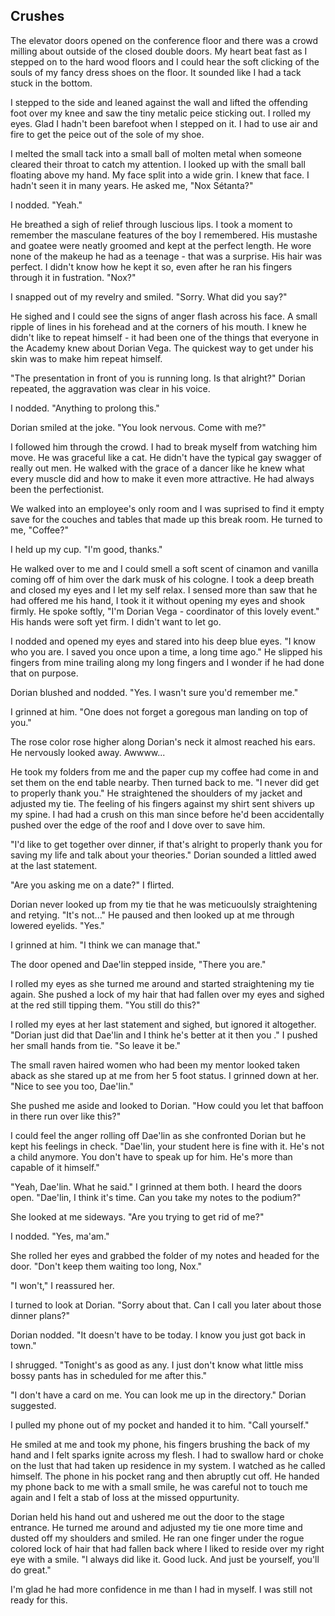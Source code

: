 ## Crushes

The elevator doors opened on the conference floor and there was a crowd milling about outside of the closed double doors.  My heart beat fast as I stepped on to the hard wood floors and I could hear the soft clicking of the souls of my fancy dress shoes on the floor.  It sounded like I had a tack stuck in the bottom.  

I stepped to the side and leaned against the wall and lifted the offending foot over my knee and saw the tiny metalic peice sticking out.  I rolled my eyes.  Glad I hadn't been barefoot when I stepped on it.  I had to use air and fire to get the peice out of the sole of my shoe.

I melted the small tack into a small ball of molten metal when someone cleared their throat to catch my attention.  I looked up with the small ball floating above my hand.  My face split into a wide grin.  I knew that face.  I hadn't seen it in many years.  He asked me, "Nox Sétanta?"

I nodded. "Yeah."

He breathed a sigh of relief through luscious lips.  I took a moment to remember the masculane features of the boy I remembered.  His mustashe and goatee were neatly groomed and kept at the perfect length.  He wore none of the makeup he had as a teenage - that was a surprise.  His hair was perfect.  I didn't know how he kept it so, even after he ran his fingers through it in fustration.  "Nox?"

I snapped out of my revelry and smiled.  "Sorry.  What did you say?"

He sighed and I could see the signs of anger flash across his face.  A small ripple of lines in his forehead and at the corners of his mouth.  I knew he didn't like to repeat himself - it had been one of the things that everyone in the Academy knew about Dorian Vega.  The quickest way to get under his skin was to make him repeat himself.  

"The presentation in front of you is running long.  Is that alright?"  Dorian repeated, the aggravation was clear in his voice.

I nodded. "Anything to prolong this."

Dorian smiled at the joke.  "You look nervous.  Come with me?"

I followed him through the crowd.  I had to break myself from watching him move.  He was graceful like a cat.  He didn't have the typical gay swagger of really out men.  He walked with the grace of a dancer like he knew what every muscle did and how to make it even more attractive.  He had always been the perfectionist.

We walked into an employee's only room and I was suprised to find it empty save for the couches and tables that made up this break room.  He turned to me, "Coffee?"

I held up my cup.  "I'm good, thanks."

He walked over to me and I could smell a soft scent of cinamon and vanilla coming off of him over the dark musk of his cologne.  I took a deep breath and closed my eyes and I let my self relax.  I sensed more than saw that he had offered me his hand, I took it it without opening my eyes and shook firmly.  He spoke softly, "I'm Dorian Vega - coordinator of this lovely event."  His hands were soft yet firm.  I didn't want to let go.

I nodded and opened my eyes and stared into his deep blue eyes.  "I know who you are.  I saved you once upon a time, a long time ago."  He slipped his fingers from mine trailing along my long fingers and I wonder if he had done that on purpose.

Dorian blushed and nodded.  "Yes.  I wasn't sure you'd remember me."

I grinned at him.  "One does not forget a goregous man landing on top of you."

The rose color rose higher along Dorian's neck it almost reached his ears.  He nervously looked away.  Awwww...

He took my folders from me and the paper cup my coffee had come in and set them on the end table nearby.  Then turned back to me.  "I never did get to properly thank you."  He straightened the shoulders of my jacket and adjusted my tie.  The feeling of his fingers against my shirt sent shivers up my spine.  I had had a crush on this man since before he'd been accidentally pushed over the edge of the roof and I dove over to save him.

"I'd like to get together over dinner, if that's alright to properly thank you for saving my life and talk about your theories."  Dorian sounded a littled awed at the last statement.

"Are you asking me on a date?"  I flirted.

Dorian never looked up from my tie that he was meticuoulsly straightening and retying.  "It's not..."  He paused and then looked up at me through lowered eyelids.  "Yes."

I grinned at him.  "I think we can manage that."

The door opened and Dae'lin stepped inside, "There you are."

I rolled my eyes as she turned me around and started straightening my tie again.  She pushed a lock of my hair that had fallen over my eyes and sighed at the red still tipping them.  "You still do this?"  

I rolled my eyes at her last statement and sighed, but ignored it altogether.  "Dorian just did that Dae'lin and I think he's better at it then you ."  I pushed her small hands from tie.  "So leave it be."

The small raven haired women who had been my mentor looked taken aback as she stared up at me from her 5 foot status.  I grinned down at her.  "Nice to see you too, Dae'lin."

She pushed me aside and looked to Dorian.  "How could you let that baffoon in there run over like this?"

I could feel the anger rolling off Dae'lin as she confronted Dorian but he kept his feelings in check.  "Dae'lin, your student here is fine with it.  He's not a child anymore.  You don't have to speak up for him.  He's more than capable of it himself."

"Yeah, Dae'lin.  What he said."  I grinned at them both.  I heard the doors open.  "Dae'lin, I think it's time.  Can you take my notes to the podium?"

She looked at me sideways.  "Are you trying to get rid of me?"

I nodded.  "Yes, ma'am."

She rolled her eyes and grabbed the folder of my notes and headed for the door.  "Don't keep them waiting too long, Nox."

"I won't," I reassured her.

I turned to look at Dorian.  "Sorry about that.  Can I call you later about those dinner plans?"

Dorian nodded.  "It doesn't have to be today.  I know you just got back in town."

I shrugged.  "Tonight's as good as any. I just don't know what little miss bossy pants has in scheduled for me after this."

"I don't have a card on me.  You can look me up in the directory."  Dorian suggested.

I pulled my phone out of my pocket and handed it to him.  "Call yourself."

He smiled at me and took my phone, his fingers brushing the back of my hand and I felt sparks ignite across my flesh.  I had to swallow hard or choke on the lust that had taken up residence in my system.  I watched as he called himself.  The phone in his pocket rang and then abruptly cut off.  He handed my phone back to me with a small smile, he was careful not to touch me again and I felt a stab of loss at the missed oppurtunity.

Dorian held his hand out and ushered me out the door to the stage entrance.  He turned me around and adjusted my tie one more time and dusted off my shoulders and smiled.  He ran one finger under the rogue colored lock of hair that had fallen back where I liked to reside over my right eye with a smile.  "I always did like it.  Good luck.  And just be yourself, you'll do great."

I'm glad he had more confidence in me than I had in myself.  I was still not ready for this.

